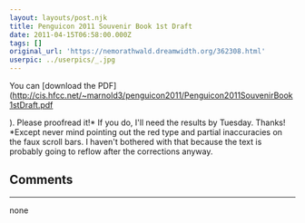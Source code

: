 ```yaml
---
layout: layouts/post.njk
title: Penguicon 2011 Souvenir Book 1st Draft
date: 2011-04-15T06:58:00.000Z
tags: []
original_url: 'https://nemorathwald.dreamwidth.org/362308.html'
userpic: ../userpics/_.jpg
---
```

You can [download the PDF](http://cis.hfcc.net/~marnold3/penguicon2011/Penguicon2011SouvenirBook1stDraft.pdf

). Please proofread it!\* If you do, I'll need the results by Tuesday. Thanks! \*Except never mind pointing out the red type and partial inaccuracies on the faux scroll bars. I haven't bothered with that because the text is probably going to reflow after the corrections anyway.

## Comments

---

none
